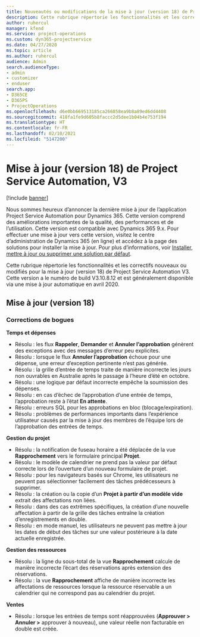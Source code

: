 ```yaml
---
title: Nouveautés ou modifications de la mise à jour (version 18) de Project Service Automation (correctif logiciel), V3
description: Cette rubrique répertorie les fonctionnalités et les correctifs disponibles pour la mise à jour (version 18) de Project Service Automation, V3.
author: ruhercul
manager: kfend
ms.service: project-operations
ms.custom: dyn365-projectservice
ms.date: 04/27/2020
ms.topic: article
ms.author: ruhercul
audience: Admin
search.audienceType:
- admin
- customizer
- enduser
search.app:
- D365CE
- D365PS
- ProjectOperations
ms.openlocfilehash: d6e0bb669513185ca266858ea9b8a89ed6dd4408
ms.sourcegitcommit: 418fa1fe9d605b8faccc2d5dee1b04b4e753f194
ms.translationtype: HT
ms.contentlocale: fr-FR
ms.lasthandoff: 02/10/2021
ms.locfileid: "5147200"
---
```

# <a name="project-service-automation-update-release-18-v3"></a>Mise à jour (version 18) de Project Service Automation, V3

[!include [banner](../includes/psa-now-project-operations.md)]

Nous sommes heureux d’annoncer la dernière mise à jour de l’application Project Service Automation pour Dynamics 365. Cette version comprend des améliorations importantes de la qualité, des performances et de l’utilisation. Cette version est compatible avec Dynamics 365 9.x. Pour effectuer une mise à jour vers cette version, visitez le centre d’administration de Dynamics 365 (en ligne) et accédez à la page des solutions pour installer la mise à jour. Pour plus d’informations, voir [Installer, mettre à jour ou supprimer une solution par défaut](https://docs.microsoft.com/power-platform/admin/install-remove-preferred-solution).

Cette rubrique répertorie les fonctionnalités et les correctifs nouveaux ou modifiés pour la mise à jour (version 18) de Project Service Automation V3. Cette version a le numéro de build V3.10.8.12 et est généralement disponible via une mise à jour automatique en avril 2020.

## <a name="update-release-18"></a>Mise à jour (version 18)

### <a name="bug-fixes"></a>Corrections de bogues

**Temps et dépenses**

- Résolu : les flux **Rappeler**, **Demander** et **Annuler l’approbation** génèrent des exceptions avec des messages d’erreur peu explicites.
- Résolu : lorsque le flux **Annuler l’approbation** échoue pour une dépense, une erreur d’exception pertinente n’est pas générée.
- Résolu : la grille d’entrée de temps traite de manière incorrecte les jours non ouvrables en Australie après le passage à l’heure d’été en octobre.
- Résolu : une logique par défaut incorrecte empêche la soumission des dépenses.
- Résolu : en cas d’échec de l’approbation d’une entrée de temps, l’approbation reste à l’état **En attente**.
- Résolu : erreurs SQL pour les approbations en bloc (blocage/expiration).
- Résolu : problèmes de performances importants dans l’expérience utilisateur causés par la mise à jour des membres de l’équipe lors de l’approbation des entrées de temps.

**Gestion du projet**

- Résolu : la notification de fuseau horaire a été déplacée de la vue **Rapprochement** vers le formulaire principal **Projet**.
- Résolu : le modèle de calendrier ne prend pas la valeur par défaut correcte lors de l’ouverture d’un nouveau formulaire de projet.
- Résolu : pour les navigateurs basés sur Chrome, les utilisateurs ne peuvent pas sélectionner facilement des tâches prédécesseurs à supprimer.
- Résolu : la création ou la copie d’un **Projet à partir d’un modèle vide** extrait des affectations non liées.
- Résolu : dans des cas extrêmes spécifiques, la création d’une nouvelle affectation à partir de la grille des tâches entraîne la création d’enregistrements en double.
- Résolu : en mode manuel, les utilisateurs ne peuvent pas mettre à jour les dates de début des tâches sur une valeur postérieure à la date actuelle enregistrée.

**Gestion des ressources**

- Résolu : la ligne du sous-total de la vue **Rapprochement** calcule de manière incorrecte l’écart des réservations après extension des réservations.
- Résolu : la vue **Rapprochement** affiche de manière incorrecte les affectations de ressources lorsque la ressource réservable a un calendrier qui ne correspond pas au calendrier du projet.

**Ventes**

- Résolu : lorsque les entrées de temps sont réapprouvées (**Approuver > Annuler >** approuver à nouveau), une valeur réelle non facturable en double est créée.
